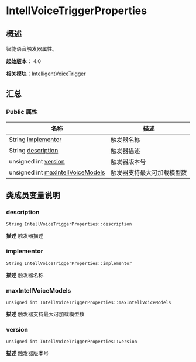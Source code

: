 # IntellVoiceTriggerProperties


## 概述

智能语音触发器属性。

**起始版本：** 4.0

**相关模块：**[IntelligentVoiceTrigger](_intelligent_voice_trigger.md)


## 汇总


### Public 属性

| 名称 | 描述 | 
| -------- | -------- |
| String [implementor](#implementor) | 触发器名称  | 
| String [description](#description) | 触发器描述  | 
| unsigned int [version](#version) | 触发器版本号  | 
| unsigned int [maxIntellVoiceModels](#maxintellvoicemodels) | 触发器支持最大可加载模型数  | 


## 类成员变量说明


### description

```
String IntellVoiceTriggerProperties::description
```
**描述**
触发器描述


### implementor

```
String IntellVoiceTriggerProperties::implementor
```
**描述**
触发器名称


### maxIntellVoiceModels

```
unsigned int IntellVoiceTriggerProperties::maxIntellVoiceModels
```
**描述**
触发器支持最大可加载模型数


### version

```
unsigned int IntellVoiceTriggerProperties::version
```
**描述**
触发器版本号
